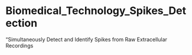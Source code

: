 # Biomedical_Technology_Spikes_Detection
“Simultaneously Detect and Identify Spikes from Raw Extracellular Recordings

